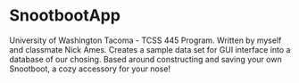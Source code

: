 SnootbootApp
============

University of Washington Tacoma - TCSS 445 Program.  Written by myself and classmate Nick Ames.  Creates a sample data set for GUI interface into a database of our chosing.  Based around constructing and saving your own Snootboot, a cozy accessory for your nose!
